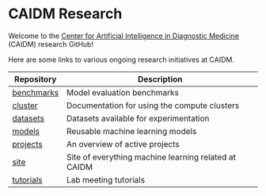# CAIDM Research

Welcome to the [Center for Artificial Intelligence in Diagnostic Medicine](https://www.caidm.som.uci.edu/) (CAIDM) research GitHub!

Here are some links to various ongoing research initiatives at CAIDM.

| Repository                                                 | Description                                               |
| ---------------------------------------------------------- | --------------------------------------------------------- |
| [benchmarks](https://github.com/caidm-research/benchmarks) | Model evaluation benchmarks                               |
| [cluster](https://github.com/caidm-research/cluster)       | Documentation for using the compute clusters              |
| [datasets](https://github.com/caidm-research/datasets)     | Datasets available for experimentation                    |
| [models](https://github.com/caidm-research/models)         | Reusable machine learning models                          |
| [projects](https://github.com/caidm-research/projects)     | An overview of active projects                            |
| [site](https://github.com/caidm-research/site)             | Site of everything machine learning related at CAIDM      |
| [tutorials](https://github.com/caidm-research/tutorials)   | Lab meeting tutorials                                     |
